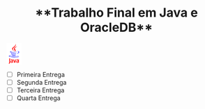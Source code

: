 <h1 align="center"> **Trabalho Final em Java e OracleDB** </h1>
  <a href="">
    <img align="center" alt="Icon Java" height="50" src="https://github.com/Nicolaskn95/TrabalhoFinal_JAVA/blob/main/assets/java.GIF" />
  </a>



- [ ] Primeira Entrega
- [ ] Segunda Entrega
- [ ] Terceira Entrega
- [ ] Quarta Entrega
